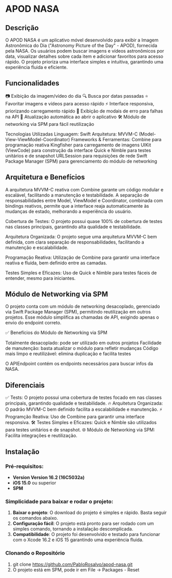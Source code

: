# APOD NASA

## Descrição

O APOD NASA é um aplicativo móvel desenvolvido para exibir a Imagem Astronômica do Dia ("Astronomy Picture of the Day" - APOD), fornecida pela NASA. Os usuários podem buscar imagens e vídeos astronômicos por data, visualizar detalhes sobre cada item e adicionar favoritos para acesso rápido. O projeto prioriza uma interface simples e intuitiva, garantindo uma experiência fluida e eficiente.

## Funcionalidades

📷 Exibição da imagem/vídeo do dia
🔍 Busca por datas passadas
⭐ Favoritar imagens e vídeos para acesso rápido
⚡ Interface responsiva, priorizando carregamento rápido
🚨 Exibição de modais de erro para falhas na API
🔄 Atualização automática ao abrir o aplicativo
🛠 Módulo de networking via SPM para fácil reutilização

Tecnologias Utilizadas
Linguagem: Swift
Arquitetura: MVVM-C (Model-View-ViewModel-Coordinator)
Frameworks & Ferramentas:
Combine para programação reativa
Kingfisher para carregamento de imagens
UIKit (ViewCode) para construção da interface
Quick e Nimble para testes unitários e de snapshot
URLSession para requisições de rede
Swift Package Manager (SPM) para gerenciamento do módulo de networking

## Arquitetura e Benefícios

A arquitetura MVVM-C reativa com Combine garante um código modular e escalável, facilitando a manutenção e testabilidade. A separação de responsabilidades entre Model, ViewModel e Coordinator, combinada com bindings reativos, permite que a interface reaja automaticamente às mudanças de estado, melhorando a experiência do usuário.

Cobertura de Testes: O projeto possui quase 100% de cobertura de testes nas classes principais, garantindo alta qualidade e testabilidade.

Arquitetura Organizada: O projeto segue uma arquitetura MVVM-C bem definida, com clara separação de responsabilidades, facilitando a manutenção e escalabilidade.

Programação Reativa: Utilização de Combine para garantir uma interface reativa e fluida, bem definido entre as camadas.

Testes Simples e Eficazes: Uso de Quick e Nimble para testes fáceis de entender, mesmo para iniciantes.

## Módulo de Networking via SPM

O projeto conta com um módulo de networking desacoplado, gerenciado via Swift Package Manager (SPM), permitindo reutilização em outros projetos. Esse módulo simplifica as chamadas de API, exigindo apenas o envio do endpoint correto.

✅ Benefícios do Módulo de Networking via SPM

Totalmente desacoplado: pode ser utilizado em outros projetos
Facilidade de manutenção: basta atualizar o módulo para refletir mudanças
Código mais limpo e reutilizável: elimina duplicação e facilita testes

O APIEndpoint contém os endpoints necessários para buscar infos da NASA.

## Diferenciais
✅ Tests: O projeto possui uma cobertura de testes focado em nas classes principais, garantindo qualidade e testabilidade.
🔥 Arquitetura Organizada: O padrão MVVM-C bem definido facilita a escalabilidade e manutenção.
⚡ Programção Reativa: Uso de Combine para garantir uma interface responsiva.
🛠 Testes Simples e Eficazes: Quick e Nimble são utilizados para testes unitários e de snapshot.
🌐 Módulo de Networking via SPM: Facilita integrações e reutilização.

## Instalação
### Pré-requisitos:
- **Version Version 16.2 (16C5032a)** 
- **iOS 15.0** ou superior
- **SPM** 

### Simplicidade para baixar e rodar o projeto:
1. **Baixar o projeto**: O download do projeto é simples e rápido. Basta seguir os comandos abaixo.
2. **Configuração fácil**: O projeto está pronto para ser rodado com um simples comando, tornando a instalação descomplicada.
3. **Compatibilidade**: O projeto foi desenvolvido e testado para funcionar com o Xcode 16.2 e iOS 15 garantindo uma experiência fluida.

### Clonando o Repositório
1. git clone https://github.com/PabloRosalvo/apod-nasa.git
2. O projeto está em SPM, pode ir em File -> Packages - Reset
   
